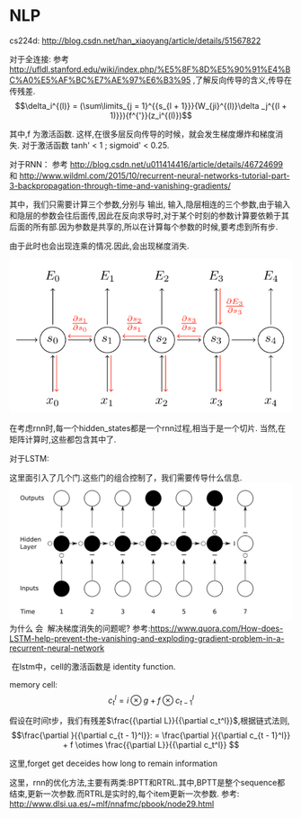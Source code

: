 # NLP

cs224d: http://blog.csdn.net/han_xiaoyang/article/details/51567822
	
对于全连接:
参考 http://ufldl.stanford.edu/wiki/index.php/%E5%8F%8D%E5%90%91%E4%BC%A0%E5%AF%BC%E7%AE%97%E6%B3%95 ,了解反向传导的含义,传导在传残差.
$$\delta_i^{(l)} = (\sum\limits_{j = 1}^{{s_{l + 1}}}{W_{ji}^{(l)}\delta _j^{(l + 1)}}){f^{'}}(z_i^{(l)})$$

其中,f 为激活函数. 这样,在很多层反向传导的时候，就会发生梯度爆炸和梯度消失. 对于激活函数 tanh' < 1 ; sigmoid' < 0.25.

对于RNN：
参考 http://blog.csdn.net/u011414416/article/details/46724699 和 http://www.wildml.com/2015/10/recurrent-neural-networks-tutorial-part-3-backpropagation-through-time-and-vanishing-gradients/

其中，我们只需要计算三个参数,分别与 输出, 输入,隐层相连的三个参数,由于输入和隐层的参数会往后面传,因此在反向求导时,对于某个时刻的参数计算要依赖于其后面的所有部.因为参数是共享的,所以在计算每个参数的时候,要考虑到所有步.

由于此时也会出现连乘的情况.因此,会出现梯度消失.

 ![image](https://github.com/cuixue/NLP/blob/master/RNN.png)
 
 在考虑rnn时,每一个hidden_states都是一个rnn过程,相当于是一个切片. 当然,在矩阵计算时,这些都包含其中了.
 
 对于LSTM:
 
 这里面引入了几个门.这些门的组合控制了，我们需要传导什么信息.
  ![image](https://github.com/cuixue/NLP/blob/master/gates.png)
 为什么 会
  解决梯度消失的问题呢? 参考:https://www.quora.com/How-does-LSTM-help-prevent-the-vanishing-and-exploding-gradient-problem-in-a-recurrent-neural-network
  
  在lstm中，cell的激活函数是 identity function.
  
 memory cell:
$$c_t^l = i \otimes g + f \otimes c_{t - 1}^l$$

假设在时间t步，我们有残差$\frac{{\partial L}}{{\partial c_t^l}}$,根据链式法则,
$$\frac{\partial }{{\partial c_{t - 1}^l}}: = \frac{\partial }{{\partial c_{t - 1}^l}} + f \otimes \frac{{\partial L}}{{\partial c_t^l}}
$$

这里,forget get deceides how long to remain information


这里，rnn的优化方法,主要有两类:BPTT和RTRL.其中,BPTT是整个sequence都结束,更新一次参数.而RTRL是实时的,每个item更新一次参数.
参考: http://www.dlsi.ua.es/~mlf/nnafmc/pbook/node29.html




